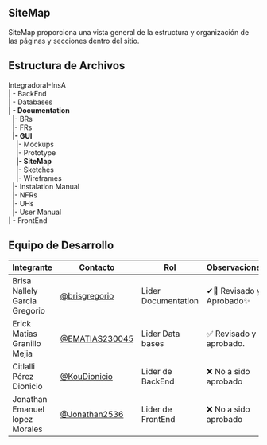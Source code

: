## **SiteMap**

SiteMap proporciona una vista general de la estructura y organización de las páginas y secciones dentro del sitio.


## Estructura de Archivos

IntegradoraI-InsA<br>
| - BackEnd<br>
| - Databases<br>
**| - Documentation**<br>
&nbsp;&nbsp;|- BRs<br>
&nbsp;&nbsp;|- FRs<br>
&nbsp;&nbsp;**|- GUI**<br>
&nbsp;&nbsp;&nbsp;&nbsp;|- Mockups<br>
&nbsp;&nbsp;&nbsp;&nbsp;|- Prototype<br>
&nbsp;&nbsp;&nbsp;&nbsp;**|- SiteMap**<br>
&nbsp;&nbsp;&nbsp;&nbsp;|- Sketches<br>
&nbsp;&nbsp;&nbsp;&nbsp;|- Wireframes<br>
&nbsp;&nbsp;|- Instalation Manual<br>
&nbsp;&nbsp;|- NFRs<br>
&nbsp;&nbsp;|- UHs<br>
&nbsp;&nbsp;|- User Manual<br>
| - FrontEnd


## Equipo de Desarrollo
|Integrante|Contacto|Rol|Observaciones|
|----------|-------|---|-------------|
| Brisa Nallely Garcia Gregorio|[@brisgregorio](https://github.com/Brisgregorio)|Lider Documentation|✔👀 Revisado y Aprobado✨
| Erick Matias Granillo Mejia|[@EMATIAS230045](https://github.com/EMATIAS230045)|Lider Data bases|✅ Revisado y aprobado.
| Citlalli Pérez Dionicio|[@KouDionicio ](https://github.com/KouDionicio)|Lider de BackEnd|❌ No a sido aprobado
| Jonathan Emanuel lopez Morales|[@Jonathan2536](https://github.com/Jonathan2536)|Lider de FrontEnd|❌ No a sido aprobado
